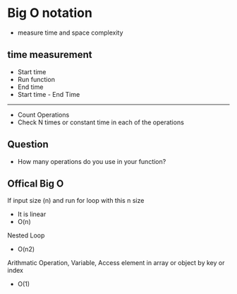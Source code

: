 # Big O notation

- measure time and space complexity

## time measurement

- Start time
- Run function
- End time
- Start time - End Time

---

- Count Operations
- Check N times or constant time in each of the operations

## Question 

- How many operations do you use in your function?

## Offical Big O

If input size (n) and run for loop with this n size 
- It is linear
- O(n)

Nested Loop
- O(n2)

Arithmatic Operation, Variable, Access element in array or object by key or index
- O(1)




